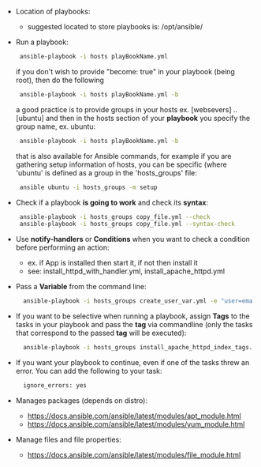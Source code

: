 * Location of playbooks:
   -  suggested located to store playbooks is: /opt/ansible/
* Run a playbook:
   ```sh
    ansible-playbook -i hosts playBookName.yml
   ```
   if you don't wish to provide "become: true" in your playbook (being root), then do the following
   ```sh
    ansible-playbook -i hosts playBookName.yml -b
   ```
   a good practice is to provide groups in your hosts ex. [websevers] .. [ubuntu] and then in the hosts section of your **playbook** you specify the group name, ex. ubuntu:
   ```sh
    ansible-playbook -i hosts playBookName.yml -b
   ```
   that is also available for Ansible commands, for example if you are gathering setup information of hosts, you can be specific (where 'ubuntu' is defined as a group in the 'hosts_groups' file: 
   ```sh
    ansible ubuntu -i hosts_groups -m setup
   ```
* Check if a playbook **is going to work** and check its **syntax**:
   ```sh
    ansible-playbook -i hosts_groups copy_file.yml --check
    ansible-playbook -i hosts_groups copy_file.yml --syntax-check
   ```
   
* Use **notify-handlers** or **Conditions** when you want to check a condition before performing an action:
   -  ex. if App is installed then start it, if not then install it
   - see: install_httpd_with_handler.yml, install_apache_httpd.yml 

* Pass a **Variable** from the command line:
   ```sh
     ansible-playbook -i hosts_groups create_user_var.yml -e "user=emanuel"
   ```
* If you want to be selective when running a playbook, assign **Tags** to the tasks in your playbook and pass the **tag** via commandline (only the tasks that correspond to the passed **tag** will be executed):
   ```sh
     ansible-playbook -i hosts_groups install_apache_httpd_index_tags.yml --tags "start_apache"
   ```
* If you want your playbook to continue, even if one of the tasks threw an error. You can add the following to your task:
   ```sh
     ignore_errors: yes
   ```
* Manages packages (depends on distro):
   -  https://docs.ansible.com/ansible/latest/modules/apt_module.html
   -  https://docs.ansible.com/ansible/latest/modules/yum_module.html

* Manage files and file properties:
   -  https://docs.ansible.com/ansible/latest/modules/file_module.html
